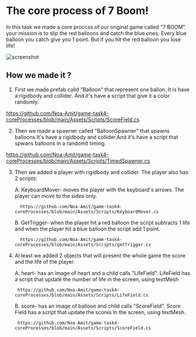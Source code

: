 # The core process of 7 Boom!
In this task we made a core proccss of our original game called "7 BOOM".
your mission is to slip the red balloons and catch the blue ones.
Every blue balloon you catch give you 1 point. But if you hit the red balloon you lose life!

![screenshot](https://user-images.githubusercontent.com/57709369/99260841-99d8fb80-2824-11eb-91f4-642f06014c16.jpg)

## How we made it ?
 1. First we made prefab calld "Balloon" that represent one ballon. It is have a rigidbody and collider. And it's have a script that give it a color randomly. 
 
 https://github.com/Noa-Amit/game-task4-coreProcesses/blob/main/Assets/Scripts/ScoreField.cs
 
 2. Then we made a spawner called "BalloonSpawner" that spawns balloons.It's have a rigidbody and collider.And it's have a script that spwans balloons in a randomlt timing.
 
 https://github.com/Noa-Amit/game-task4-coreProcesses/blob/main/Assets/Scripts/TimedSpawner.cs
 
 3. Then we added a player with rigidbody and collider. The player also has 2 scripts:
 
      A. KeyboardMover- moves the player with the keyboard's arrows. The player can move to the sides only. 
      
          https://github.com/Noa-Amit/game-task4-coreProcesses/blob/main/Assets/Scripts/KeyboardMover.cs
      
      B. GetTrigger- when the player hit a red balloon the script subtracts 1 life and when the player hit a blue balloon the script add 1 point.
      
          https://github.com/Noa-Amit/game-task4-coreProcesses/blob/main/Assets/Scripts/getTrigger.cs
   
  4. Al least we added 2 objects that will present the whole game the score and the life of the player. 
  
      A. heart- has an image of heart and a child calls "LifeField". LifeField has a script that update the number of life in the screen, using textMesh
      
          https://github.com/Noa-Amit/game-task4-coreProcesses/blob/main/Assets/Scripts/LifeField.cs
      
      B. score- has an image of balloon and child calls "ScoreField". Score Field has a script that update the scores in the screen, using textMesh.
      
          https://github.com/Noa-Amit/game-task4-coreProcesses/blob/main/Assets/Scripts/ScoreField.cs
